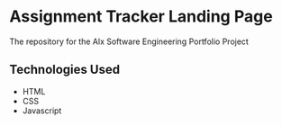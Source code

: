 # Assignment Tracker Landing Page
The repository for the Alx Software Engineering Portfolio Project
## Technologies Used
- HTML
- CSS
- Javascript
